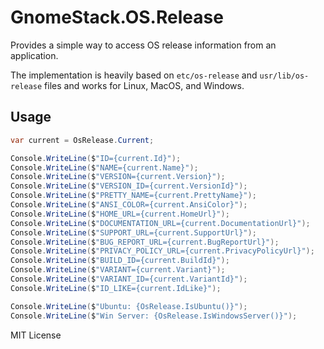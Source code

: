 # GnomeStack.OS.Release

Provides a simple way to access OS release information from an application.

The implementation is heavily based on `etc/os-release` and `usr/lib/os-release` files
and works for Linux, MacOS, and Windows.

## Usage

```csharp
var current = OsRelease.Current;

Console.WriteLine($"ID={current.Id}");
Console.WriteLine($"NAME={current.Name}");
Console.WriteLine($"VERSION={current.Version}");
Console.WriteLine($"VERSION_ID={current.VersionId}");
Console.WriteLine($"PRETTY_NAME={current.PrettyName}");
Console.WriteLine($"ANSI_COLOR={current.AnsiColor}");
Console.WriteLine($"HOME_URL={current.HomeUrl}");
Console.WriteLine($"DOCUMENTATION_URL={current.DocumentationUrl}");
Console.WriteLine($"SUPPORT_URL={current.SupportUrl}");
Console.WriteLine($"BUG_REPORT_URL={current.BugReportUrl}");
Console.WriteLine($"PRIVACY_POLICY_URL={current.PrivacyPolicyUrl}");
Console.WriteLine($"BUILD_ID={current.BuildId}");
Console.WriteLine($"VARIANT={current.Variant}");
Console.WriteLine($"VARIANT_ID={current.VariantId}");
Console.WriteLine($"ID_LIKE={current.IdLike}");

Console.WriteLine($"Ubuntu: {OsRelease.IsUbuntu()}");
Console.WriteLine($"Win Server: {OsRelease.IsWindowsServer()}");
```

MIT License
